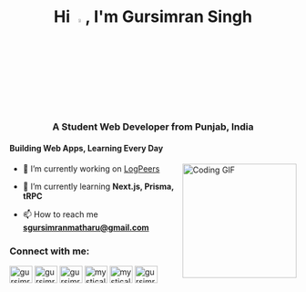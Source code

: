 <h1 align="center">Hi  <img src="https://media.giphy.com/media/hvRJCLFzcasrR4ia7z/giphy.gif" width="4%">, I'm Gursimran Singh</h1>
<h3 align="center">A Student Web Developer from Punjab, India</h3>
<h4 align="left"> Building Web Apps, Learning Every Day </h4>
<img align="right" src="https://media4.giphy.com/media/v1.Y2lkPTc5MGI3NjExbXhyaTQ1YXN0a3hiMHUzNTcwM2hqMDdkaXI5Njk5cXV6c2R6NmU1ZSZlcD12MV9pbnRlcm5hbF9naWZfYnlfaWQmY3Q9Zw/JqmupuTVZYaQX5s094/giphy.webp" alt="Coding GIF" height="200" />
    
- 🔭 I’m currently working on [LogPeers](https://logpeers.vercel.app)

- 🌱 I’m currently learning **Next.js, Prisma, tRPC**

- 📫 How to reach me **sgursimranmatharu@gmail.com**

<h3 align="left">Connect with me:</h3>
<p align="left">
<a href="https://twitter.com/gursimrxnsingh" target="blank"><img align="center" src="https://raw.githubusercontent.com/rahuldkjain/github-profile-readme-generator/master/src/images/icons/Social/twitter.svg" alt="gursimrxnsingh" height="30" width="40" /></a>
<a href="https://linkedin.com/in/gursimrxnsingh" target="blank"><img align="center" src="https://raw.githubusercontent.com/rahuldkjain/github-profile-readme-generator/master/src/images/icons/Social/linked-in-alt.svg" alt="gursimrxnsingh" height="30" width="40" /></a>
<a href="https://kaggle.com/gursimrxn" target="blank"><img align="center" src="https://raw.githubusercontent.com/rahuldkjain/github-profile-readme-generator/master/src/images/icons/Social/kaggle.svg" alt="gursimrxn" height="30" width="40" /></a>
<a href="https://instagram.com/mysticaltrack.wav" target="blank"><img align="center" src="https://raw.githubusercontent.com/rahuldkjain/github-profile-readme-generator/master/src/images/icons/Social/instagram.svg" alt="mysticaltrack.wav" height="30" width="40" /></a>
<a href="https://www.youtube.com/c/mysticaltrack" target="blank"><img align="center" src="https://raw.githubusercontent.com/rahuldkjain/github-profile-readme-generator/master/src/images/icons/Social/youtube.svg" alt="mysticaltrack" height="30" width="40" /></a>
<a href="https://www.leetcode.com/gursimrxn" target="blank"><img align="center" src="https://raw.githubusercontent.com/rahuldkjain/github-profile-readme-generator/master/src/images/icons/Social/leet-code.svg" alt="gursimrxn" height="30" width="40" /></a>
</p>
